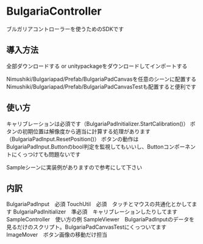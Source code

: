 # BulgariaController
ブルガリアコントローラーを使うためのSDKです

## 導入方法
全部ダウンロードする
or
unitypackageをダウンロードしてインポートする

Nimushiki/Bulgariapad/Prefab/BulgariaPadCanvasを任意のシーンに配置する
Nimushiki/Bulgariapad/Prefab/BulgariaPadCanvasTestも配置すると便利です

## 使い方
キャリブレーションは必須です（BulgariaPadInitializer.StartCalibration()）
ボタンの初期位置は解像度から適当に計算する処理があります（BulgariaPadInput.ResetPosition()）
ボタンの動作はBulgariaPadInput.Buttonのbool判定を監視してもいいし、Buttonコンポーネントにくっつけても問題ないです

Sampleシーンに実装例がありますので参考にして下さい

## 内訳
BulgariaPadInput　必須
TouchUtil　必須　タッチとマウスの共通化とかしてます
BulgariaPadInitializer　準必須　キャリブレーションしたりしてます
SampleController　使い方の例
SampleViewer　BulgariaPadInputのデータを見るだけのスクリプト。BulgariaPadCanvasTestにくっついてます
ImageMover　ボタン画像の移動だけ担当
